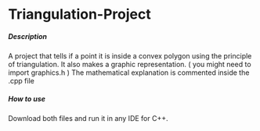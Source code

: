 # Triangulation-Project

##### Description

  A project that tells if a point it is inside a convex polygon using the principle of triangulation.
  It also makes a graphic representation. ( you might need to import graphics.h )
  The mathematical explanation is commented inside the .cpp file
  
##### How to use
  
  Download both files and run it in any IDE for C++.
  

  
 
